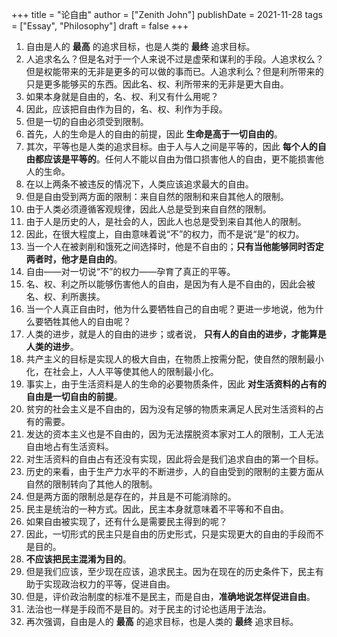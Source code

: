 +++
title = "论自由"
author = ["Zenith John"]
publishDate = 2021-11-28
tags = ["Essay", "Philosophy"]
draft = false
+++

1.  自由是人的 **最高** 的追求目标，也是人类的 **最终** 追求目标。
2.  人追求名么？但是名对于一个人来说不过是虚荣和谋利的手段。人追求权么？但是权能带来的无非是更多的可以做的事而已。人追求利么？但是利所带来的只是更多能够买的东西。因此名、权、利所带来的无非是更大自由。
3.  如果本身就是自由的，名、权、利又有什么用呢？
4.  因此，应该把自由作为目的，名、权、利作为手段。
5.  但是一切的自由必须受到限制。
6.  首先，人的生命是人的自由的前提，因此 **生命是高于一切自由的**。
7.  其次，平等也是人类的追求目标。由于人与人之间是平等的，因此 **每个人的自由都应该是平等的**。任何人不能以自由为借口损害他人的自由，更不能损害他人的生命。
8.  在以上两条不被违反的情况下，人类应该追求最大的自由。
9.  但是自由受到两方面的限制：来自自然的限制和来自其他人的限制。
10. 由于人类必须遵循客观规律，因此人总是受到来自自然的限制。
11. 由于人是历史的人，是社会的人，因此人也总是受到来自其他人的限制。
12. 因此，在很大程度上，自由意味着说“不”的权力，而不是说“是”的权力。
13. 当一个人在被剥削和饿死之间选择时，他是不自由的；**只有当他能够同时否定两者时，他才是自由的**。
14. 自由——对一切说“不”的权力——孕育了真正的平等。
15. 名、权、利之所以能够伤害他人的自由，是因为有人是不自由的，因此会被名、权、利所裹挟。
16. 当一个人真正自由时，他为什么要牺牲自己的自由呢？更进一步地说，他为什么要牺牲其他人的自由呢？
17. 人类的进步，就是人的自由的进步；或者说， **只有人的自由的进步，才能算是人类的进步**。
18. 共产主义的目标是实现人的极大自由，在物质上按需分配，使自然的限制最小化，在社会上，人人平等使其他人的限制最小化。
19. 事实上，由于生活资料是人的生命的必要物质条件，因此 **对生活资料的占有的自由是一切自由的前提**。
20. 贫穷的社会主义是不自由的，因为没有足够的物质来满足人民对生活资料的占有的需要。
21. 发达的资本主义也是不自由的，因为无法摆脱资本家对工人的限制，工人无法自由地占有生活资料。
22. 对生活资料的自由占有还没有实现，因此将会是我们追求自由的第一个目标。
23. 历史的来看，由于生产力水平的不断进步，人的自由受到的限制的主要方面从自然的限制转向了其他人的限制。
24. 但是两方面的限制总是存在的，并且是不可能消除的。
25. 民主是统治的一种方式。因此，民主本身就意味着不平等和不自由。
26. 如果自由被实现了，还有什么是需要民主得到的呢？
27. 因此，一切形式的民主只是自由的历史形式，只是实现更大的自由的手段而不是目的。
28. **不应该把民主混淆为目的**。
29. 但是我们应该，至少现在应该，追求民主。因为在现在的历史条件下，民主有助于实现政治权力的平等，促进自由。
30. 但是，评价政治制度的标准不是民主，而是自由，**准确地说怎样促进自由**。
31. 法治也一样是手段而不是目的。对于民主的讨论也适用于法治。
32. 再次强调，自由是人的 **最高** 的追求目标，也是人类的 **最终** 追求目标。
